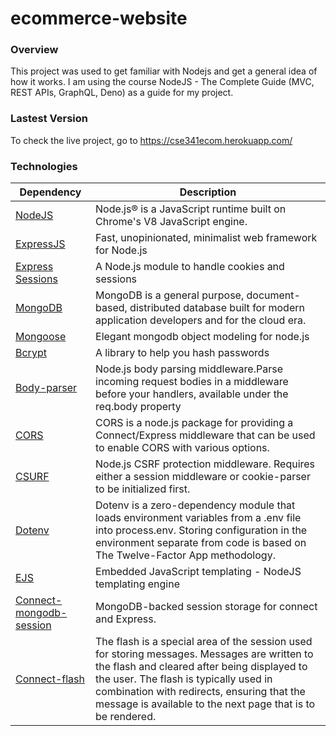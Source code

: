 # ecommerce-website

### Overview
This project was used to get familiar with Nodejs and get a general idea of how it works. I am using the course NodeJS - The Complete Guide (MVC, REST APIs, GraphQL, Deno) as a guide for my project.

### Lastest Version
To check the live project, go to https://cse341ecom.herokuapp.com/

### Technologies

Dependency | Description
-----------| -----------
[NodeJS](https://nodejs.org/en/) | Node.js® is a JavaScript runtime built on Chrome's V8 JavaScript engine.
[ExpressJS](https://expressjs.com/) | Fast, unopinionated, minimalist web framework for Node.js
[Express Sessions](https://github.com/expressjs/session) | A Node.js module to handle cookies and sessions
[MongoDB](https://www.mongodb.com/) | MongoDB is a general purpose, document-based, distributed database built for modern application developers and for the cloud era.
[Mongoose](https://mongoosejs.com/) | Elegant mongodb object modeling for node.js
[Bcrypt](https://github.com/kelektiv/node.bcrypt.js) | A library to help you hash passwords
[Body-parser](https://github.com/expressjs/body-parser) | Node.js body parsing middleware.Parse incoming request bodies in a middleware before your handlers, available under the req.body property
[CORS](https://github.com/expressjs/cors) | CORS is a node.js package for providing a Connect/Express middleware that can be used to enable CORS with various options.
[CSURF](https://github.com/expressjs/csurf) | Node.js CSRF protection middleware. Requires either a session middleware or cookie-parser to be initialized first.
[Dotenv](https://github.com/motdotla/dotenv) | Dotenv is a zero-dependency module that loads environment variables from a .env file into process.env. Storing configuration in the environment separate from code is based on The Twelve-Factor App methodology.
[EJS](https://ejs.co/) | Embedded JavaScript templating - NodeJS templating engine
[Connect-mongodb-session](https://github.com/mongodb-js/connect-mongodb-session#readme) | MongoDB-backed session storage for connect and Express.
[Connect-flash](https://github.com/jaredhanson/connect-flash#readme) | The flash is a special area of the session used for storing messages. Messages are written to the flash and cleared after being displayed to the user. The flash is typically used in combination with redirects, ensuring that the message is available to the next page that is to be rendered.
